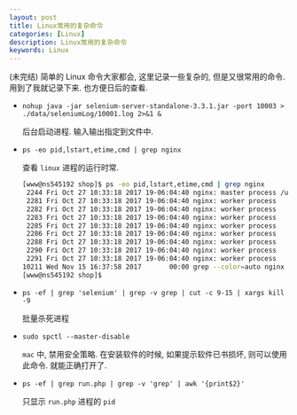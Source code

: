 ```yaml
---
layout: post
title: Linux常用的复杂命令
categories: [Linux]
description: Linux常用的复杂命令
keywords: Linux
---
```


(未完结) 简单的 Linux 命令大家都会, 这里记录一些复杂的, 但是又很常用的命令. 用到了我就记录下来. 也方便日后的查看.

* `nohup java -jar selenium-server-standalone-3.3.1.jar -port 10003 > ./data/seleniumLog/10001.log 2>&1 &`

    后台启动进程. 输入输出指定到文件中.

* `ps -eo pid,lstart,etime,cmd | grep nginx`

    查看 `linux` 进程的运行时常.

    ```bash
    [www@ns545192 shop]$ ps -eo pid,lstart,etime,cmd | grep nginx
     2244 Fri Oct 27 10:33:18 2017 19-06:04:40 nginx: master process /usr/local/nginx/sbin/nginx -c /usr/local/nginx/conf/nginx.conf
     2281 Fri Oct 27 10:33:18 2017 19-06:04:40 nginx: worker process
     2282 Fri Oct 27 10:33:18 2017 19-06:04:40 nginx: worker process
     2283 Fri Oct 27 10:33:18 2017 19-06:04:40 nginx: worker process
     2285 Fri Oct 27 10:33:18 2017 19-06:04:40 nginx: worker process
     2286 Fri Oct 27 10:33:18 2017 19-06:04:40 nginx: worker process
     2288 Fri Oct 27 10:33:18 2017 19-06:04:40 nginx: worker process
     2290 Fri Oct 27 10:33:18 2017 19-06:04:40 nginx: worker process
     2291 Fri Oct 27 10:33:18 2017 19-06:04:40 nginx: worker process
    10211 Wed Nov 15 16:37:58 2017       00:00 grep --color=auto nginx
    [www@ns545192 shop]$
    ```

* `ps -ef | grep 'selenium' | grep -v grep | cut -c 9-15 | xargs kill -9`

    批量杀死进程

* `sudo spctl --master-disable`

    `mac` 中, 禁用安全策略. 在安装软件的时候, 如果提示软件已书损坏, 则可以使用此命令. 就能正确打开了.

* `ps -ef | grep run.php | grep -v 'grep' | awk '{print$2}'`

    只显示 `run.php` 进程的 `pid`
